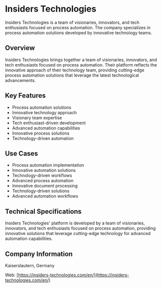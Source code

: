# Insiders Technologies

Insiders Technologies is a team of visionaries, innovators, and tech enthusiasts focused on process automation. The company specializes in process automation solutions developed by innovative technology teams.

## Overview

Insiders Technologies brings together a team of visionaries, innovators, and tech enthusiasts focused on process automation. Their platform reflects the innovative approach of their technology team, providing cutting-edge process automation solutions that leverage the latest technological advancements.

## Key Features

- Process automation solutions
- Innovative technology approach
- Visionary team expertise
- Tech enthusiast-driven development
- Advanced automation capabilities
- Innovative process solutions
- Technology-driven automation

## Use Cases

- Process automation implementation
- Innovative automation solutions
- Technology-driven workflows
- Advanced process automation
- Innovative document processing
- Technology-driven solutions
- Advanced automation workflows

## Technical Specifications

Insiders Technologies' platform is developed by a team of visionaries, innovators, and tech enthusiasts focused on process automation, providing innovative solutions that leverage cutting-edge technology for advanced automation capabilities.

## Company Information

Kaiserslautern, Germany

Web: [https://insiders-technologies.com/en/](https://insiders-technologies.com/en/) 